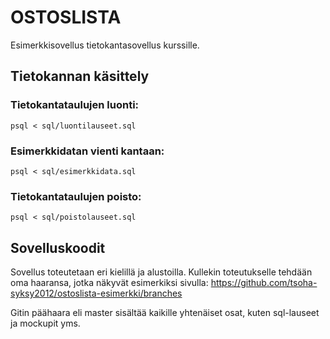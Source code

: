 # OSTOSLISTA

Esimerkkisovellus tietokantasovellus kurssille.

## Tietokannan käsittely

### Tietokantataulujen luonti:

    psql < sql/luontilauseet.sql

### Esimerkkidatan vienti kantaan:

    psql < sql/esimerkkidata.sql

### Tietokantataulujen poisto:

    psql < sql/poistolauseet.sql

## Sovelluskoodit

Sovellus toteutetaan eri kielillä ja alustoilla. Kullekin toteutukselle tehdään oma haaransa, jotka näkyvät esimerkiksi sivulla: https://github.com/tsoha-syksy2012/ostoslista-esimerkki/branches

Gitin päähaara eli master sisältää kaikille yhtenäiset osat, kuten sql-lauseet ja mockupit yms.
